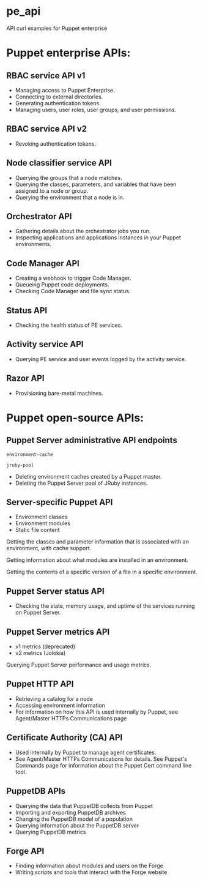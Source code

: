 # pe_api
API curl examples for Puppet enterprise

# Puppet enterprise APIs:

## RBAC service API v1
- Managing access to Puppet Enterprise.
- Connecting to external directories.
- Generating authentication tokens.
- Managing users, user roles, user groups, and user permissions.

## RBAC service API v2
- Revoking authentication tokens.

## Node classifier service API
- Querying the groups that a node matches.
- Querying the classes, parameters, and variables that have been assigned to a node or group.
- Querying the environment that a node is in.

## Orchestrator API
- Gathering details about the orchestrator jobs you run.
- Inspecting applications and applications instances in your Puppet environments.

## Code Manager API
- Creating a webhook to trigger Code Manager.
- Queueing Puppet code deployments.
- Checking Code Manager and file sync status.

## Status API
- Checking the health status of PE services.

## Activity service API
- Querying PE service and user events logged by the activity service.

## Razor API
- Provisioning bare-metal machines.


# Puppet open-source APIs:

## Puppet Server administrative API endpoints

`environment-cache`

`jruby-pool`

- Deleting environment caches created by a Puppet master.
- Deleting the Puppet Server pool of JRuby instances.

## Server-specific Puppet API
- Environment classes
- Environment modules
- Static file content

Getting the classes and parameter information that is associated with an environment, with cache support.

Getting information about what modules are installed in an environment.

Getting the contents of a specific version of a file in a specific environment.

## Puppet Server status API 	
- Checking the state, memory usage, and uptime of the services running on Puppet Server.

## Puppet Server metrics API
- v1 metrics (deprecated)
- v2 metrics (Jolokia)

Querying Puppet Server performance and usage metrics.

## Puppet HTTP API
- Retrieving a catalog for a node
- Accessing environment information
- For information on how this API is used internally by Puppet, see Agent/Master HTTPs Communications page

## Certificate Authority (CA) API
- Used internally by Puppet to manage agent certificates.
- See Agent/Master HTTPs Communications for details. See Puppet's Commands page for information about the Puppet Cert command line tool.

## PuppetDB APIs
- Querying the data that PuppetDB collects from Puppet
- Importing and exporting PuppetDB archives
- Changing the PuppetDB model of a population
- Querying information about the PuppetDB server
- Querying PuppetDB metrics

## Forge API
- Finding information about modules and users on the Forge
- Writing scripts and tools that interact with the Forge website
